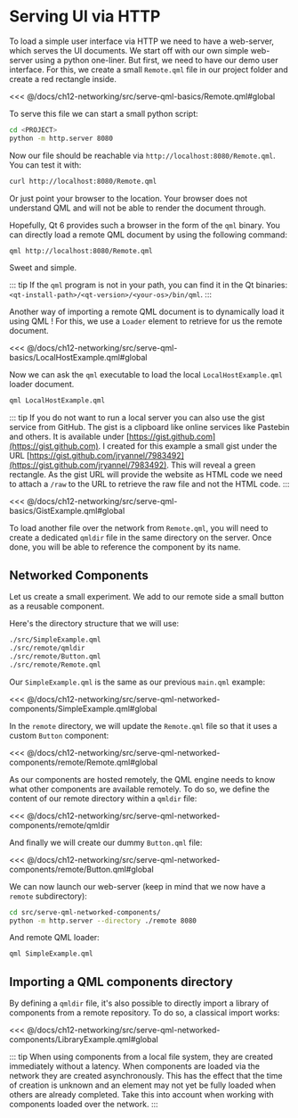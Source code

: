# Serving UI via HTTP

To load a simple user interface via HTTP we need to have a web-server, which serves the UI documents. We start off with our own simple web-server using a python one-liner. But first, we need to have our demo user interface. For this, we create a small `Remote.qml` file in our project folder and create a red rectangle inside.

<<< @/docs/ch12-networking/src/serve-qml-basics/Remote.qml#global

To serve this file we can start a small python script:

```sh
cd <PROJECT>
python -m http.server 8080
```

Now our file should be reachable via `http://localhost:8080/Remote.qml`. You can test it with:

```sh
curl http://localhost:8080/Remote.qml
```

Or just point your browser to the location. Your browser does not understand QML and will not be able to render the document through. 

Hopefully, Qt 6 provides such a browser in the form of the `qml` binary. You can directly load a remote QML document by using the following command:

```sh
qml http://localhost:8080/Remote.qml
```

Sweet and simple.

::: tip
If the `qml` program is not in your path, you can find it in the Qt binaries: `<qt-install-path>/<qt-version>/<your-os>/bin/qml`.
:::

Another way of importing a remote QML document is to dynamically load it using QML ! For this, we use a `Loader` element to retrieve for us the remote document.

<<< @/docs/ch12-networking/src/serve-qml-basics/LocalHostExample.qml#global

Now we can ask the `qml` executable to load the local `LocalHostExample.qml` loader document.

```sh
qml LocalHostExample.qml
```

::: tip
If you do not want to run a local server you can also use the gist service from GitHub. The gist is a clipboard like online services like Pastebin and others. It is available under [https://gist.github.com](https://gist.github.com). I created for this example a small gist under the URL [https://gist.github.com/jryannel/7983492](https://gist.github.com/jryannel/7983492). This will reveal a green rectangle. As the gist URL will provide the website as HTML code we need to attach a `/raw` to the URL to retrieve the raw file and not the HTML code.
:::

<<< @/docs/ch12-networking/src/serve-qml-basics/GistExample.qml#global

To load another file over the network from `Remote.qml`, you will need to create a dedicated `qmldir` file in the same directory on the server. Once done, you will be able to reference the component by its name. 

## Networked Components

Let us create a small experiment. We add to our remote side a small button as a reusable component. 

Here's the directory structure that we will use:

```sh
./src/SimpleExample.qml
./src/remote/qmldir
./src/remote/Button.qml
./src/remote/Remote.qml
```

Our `SimpleExample.qml` is the same as our previous `main.qml` example:

<<< @/docs/ch12-networking/src/serve-qml-networked-components/SimpleExample.qml#global

In the `remote` directory, we will update the `Remote.qml` file so that it uses a custom `Button` component:

<<< @/docs/ch12-networking/src/serve-qml-networked-components/remote/Remote.qml#global

As our components are hosted remotely, the QML engine needs to know what other components are available remotely. To do so, we define the content of our remote directory within a `qmldir` file:

<<< @/docs/ch12-networking/src/serve-qml-networked-components/remote/qmldir

And finally we will create our dummy `Button.qml` file:

<<< @/docs/ch12-networking/src/serve-qml-networked-components/remote/Button.qml#global

We can now launch our web-server (keep in mind that we now have a `remote` subdirectory):

```sh
cd src/serve-qml-networked-components/
python -m http.server --directory ./remote 8080
```

And remote QML loader:

```sh
qml SimpleExample.qml
```

## Importing a QML components directory

By defining a `qmldir` file, it's also possible to directly import a library of components from a remote repository. To do so, a classical import works:

<<< @/docs/ch12-networking/src/serve-qml-networked-components/LibraryExample.qml#global

::: tip
When using components from a local file system, they are created immediately without a latency. When components are loaded via the network they are created asynchronously. This has the effect that the time of creation is unknown and an element may not yet be fully loaded when others are already completed. Take this into account when working with components loaded over the network.
:::


